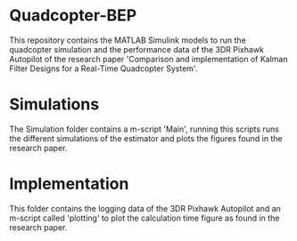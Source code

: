 # Quadcopter-BEP
This repository contains the MATLAB Simulink models to run the quadcopter simulation and the performance data of the 3DR Pixhawk Autopilot
of the research paper 'Comparison and implementation of Kalman Filter Designs for a Real-Time Quadcopter System'.

# Simulations
The Simulation folder contains a m-script 'Main', running this scripts runs the different simulations of the estimator and plots the figures
found in the research paper.

# Implementation
This folder contains the logging data of the 3DR Pixhawk Autopilot and an m-script called 'plotting' to plot the calculation time figure as 
found in the research paper.
